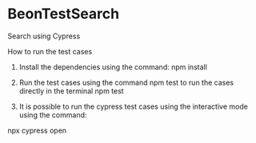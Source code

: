 # BeonTestSearch
Search using Cypress

How to run the test cases

1. Install the dependencies using the command:
 npm install

2. Run the test cases using the command npm test to run the cases directly in the terminal
npm test

3. It is possible to run the cypress test cases using the interactive mode using the command:

npx cypress open

